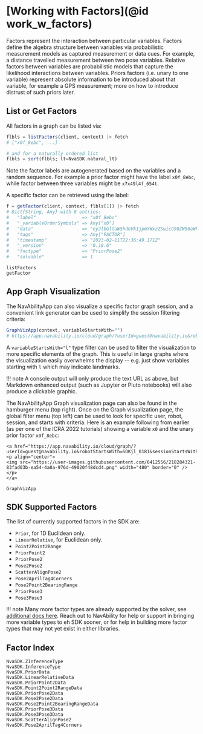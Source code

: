 # [Working with Factors](@id work_w_factors)

Factors represent the interaction between particular variables. Factors define the algebra structure between variables via probabilistic measurement models as captured measurement or data cues.  For example, a distance travelled measurement between two pose variables. Relative factors between variables are probabilistic models that capture the likelihood interactions between variables. Priors factors (i.e. unary to one variable) represent absolute information to be introduced about that variable, for example a GPS measurement; more on how to introduce distrust of such priors later.

## List or Get Factors

All factors in a graph can be listed via:
```julia
flbls = listFactors(client, context) |> fetch
# ["x0f_8ebc", ...]

# and for a naturally ordered list
flbls = sort(flbls; lt=NvaSDK.natural_lt)
```

Note the factor labels are autogenerated based on the variables and a random sequence.  For example a prior factor might have the label `x0f_8ebc`, while factor between three variables might be `x7x49l4f_654t`.

A specific factor can be retrieved using the label:
```julia
f = getFactor(client, context, flbls[1]) |> fetch
# Dict{String, Any} with 8 entries:
#   "label"                 => "x0f_8ebc"
#   "_variableOrderSymbols" => Any["x0"]
#   "data"                  => "eyJlbGltaW5hdGVkIjpmYWxzZSwicG90ZW50aWFsdXNlZCI6Z…
#   "tags"                  => Any["FACTOR"]
#   "timestamp"             => "2023-02-11T22:36:49.171Z"
#   "_version"              => "0.18.6"
#   "fnctype"               => "PriorPose2"
#   "solvable"              => 1
```

```@docs
listFactors
getFactor
```

## App Graph Visualization

The NavAbilityApp can also visualize a specific factor graph session, and a convenient link generator can be used to simplify the session filtering criteria:
```julia
GraphVizApp(context, variableStartsWith="")
# https://app.navability.io/cloud/graph/?userId=guest@navability.io&robotStartsWith=SDKjl_0181&sessionStartsWith=Tutorial1_af33&variableStartsWith
```

A `variableStartsWith="l"` type filter can be used to filter the visualization to more specific elements of the graph.  This is useful in large graphs where the visualization easily overwhelms the display -- e.g. just show variables starting with `l` which may indicate landmarks.

!!! note
    A console output will only produce the text URL as above, but Markdown enhanced output (such as Jupyter or Pluto notebooks) will also produce a clickable graphic.

The NavAbilityApp Graph visualization page can also be found in the hamburger menu (top right).  Once on the Graph visualization page, the global filter menu (top left) can be used to look for specific user, robot, session, and starts with criteria.  Here is an example following from earlier (as per one of the ICRA 2022 tutorials) showing a variable `x0` and the unary prior factor `x0f_8ebc`:

```@raw html
<a href="https://app.navability.io/cloud/graph/?userId=guest@navability.io&robotStartsWith=SDKjl_0181&sessionStartsWith=Tutorial1_af33&variableStartsWith">
<p align="center">
<img src="https://user-images.githubusercontent.com/6412556/218284321-83fad03b-ea54-4a0a-976d-49020f48dcd4.png" width="480" border="0" />
</p>
</a>
```

```@docs
GraphVizApp
```

## SDK Supported Factors

The list of currently supported factors in the SDK are:
- `Prior`, for 1D Euclidean only.
- `LinearRelative`, for Euclidean only.
- `Point2Point2Range`
- `PriorPoint2`
- `PriorPose2`
- `Pose2Pose2`
- `ScatterAlignPose2`
- `Pose2AprilTag4Corners`
- `Pose2Point2BearingRange`
- `PriorPose3`
- `Pose3Pose3`

!!! note
    Many more factor types are already supported by the solver, see [additional docs here](https://juliarobotics.org/Caesar.jl/latest/concepts/available_varfacs/).  Reach out to NavAbility for help or support in bringing more variable types to eh SDK sooner, or for help in building more factor types that may not yet exist in either libraries.

## Factor Index

```@docs
NvaSDK.ZInferenceType
NvaSDK.InferenceType
NvaSDK.PriorData
NvaSDK.LinearRelativeData
NvaSDK.PriorPoint2Data
NvaSDK.Point2Point2RangeData
NvaSDK.PriorPose2Data
NvaSDK.Pose2Pose2Data
NvaSDK.Pose2Point2BearingRangeData
NvaSDK.PriorPose3Data
NvaSDK.Pose3Pose3Data
NvaSDK.ScatterAlignPose2
NvaSDK.Pose2AprilTag4Corners
```